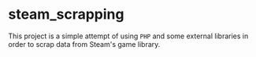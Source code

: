 # steam_scrapping

This project is a simple attempt of using `PHP` and some external libraries in order to scrap data from Steam's game library.
